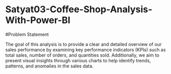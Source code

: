 # Satyat03-Coffee-Shop-Analysis-With-Power-BI

#Problem Statement

The goal of this analysis is to provide a clear and detailed overview of our sales performance by examining key performance indicators (KPIs) such as total sales, number of orders, and quantities sold. Additionally, we aim to present visual insights through various charts to help identify trends, patterns, and anomalies in the sales data.
